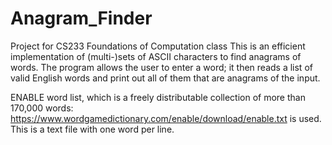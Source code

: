 # Anagram_Finder
Project for CS233 Foundations of Computation class
This is an efficient implementation of (multi-)sets of ASCII characters to find anagrams of words. The program allows the user to enter a word; it then reads a list of valid English words and print out all of them that are anagrams of the input.

ENABLE word list, which is a freely distributable collection of more than 170,000 words: https://www.wordgamedictionary.com/enable/download/enable.txt is used. This is a text file with one word per line.
